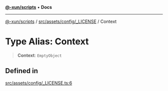 [**@-xun/scripts**](../../../../../README.md) • **Docs**

***

[@-xun/scripts](../../../../../README.md) / [src/assets/config/\_LICENSE](../README.md) / Context

# Type Alias: Context

> **Context**: `EmptyObject`

## Defined in

[src/assets/config/\_LICENSE.ts:6](https://github.com/Xunnamius/xscripts/blob/98c638c52caf3664112e7ea66eccd36ad205df77/src/assets/config/_LICENSE.ts#L6)
